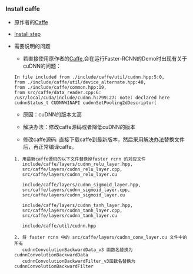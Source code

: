 ### Install caffe

* 原作者的[Caffe](https://github.com/rbgirshick/caffe-fast-rcnn/tree/0dcd397b29507b8314e252e850518c5695efbb83)

* [Install step](https://github.com/alisure-ml/Installation/blob/master/Caffe.md)

* 需要说明的问题  
   * 若直接使用原作者的[Caffe](https://github.com/rbgirshick/caffe-fast-rcnn/tree/0dcd397b29507b8314e252e850518c5695efbb83),会在运行Faster-RCNN的Demo时出现有关于cuDNN的问题：
   ```
   In file included from ./include/caffe/util/cudnn.hpp:5:0,
   from ./include/caffe/util/device_alternate.hpp:40,
   from ./include/caffe/common.hpp:19,
   from src/caffe/data_reader.cpp:6:
   /usr/local/cuda/include/cudnn.h:799:27: note: declared here
   cudnnStatus_t CUDNNWINAPI cudnnSetPooling2dDescriptor(
   ```
  
   * 原因：cuDNN的版本太高
  
   * 解决办法：修改caffe源码或者降低cuDNN的版本
  
   * 修改caffe源码: 直接下载caffe到最新版本，然后采用[解决办法](https://www.cnblogs.com/zjutzz/p/6099720.html)替换文件后，再正常编译caffe。
   ```
   1. 用最新caffe源码的以下文件替换掉faster rcnn 的对应文件
      include/caffe/layers/cudnn_relu_layer.hpp, 
      src/caffe/layers/cudnn_relu_layer.cpp, 
      src/caffe/layers/cudnn_relu_layer.cu

      include/caffe/layers/cudnn_sigmoid_layer.hpp, 
      src/caffe/layers/cudnn_sigmoid_layer.cpp,
      src/caffe/layers/cudnn_sigmoid_layer.cu

      include/caffe/layers/cudnn_tanh_layer.hpp, 
      src/caffe/layers/cudnn_tanh_layer.cpp, 
      src/caffe/layers/cudnn_tanh_layer.cu

      include/caffe/util/cudnn.hpp

   2. 将 faster rcnn 中的 src/caffe/layers/cudnn_conv_layer.cu 文件中的所有
      cudnnConvolutionBackwardData_v3 函数名替换为 cudnnConvolutionBackwardData
      cudnnConvolutionBackwardFilter_v3函数名替换为 cudnnConvolutionBackwardFilter
   ```
 
